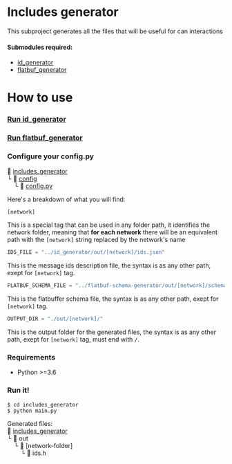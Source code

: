 # Includes generator

This subproject generates all the files that will be useful for can interactions

#### Submodules required:

-   [id_generator](/id_generator)
-   [flatbuf_generator](/flatbuf_generator)

# How to use

### [Run id_generator](../id_generator/README.md#how-to-use)

### [Run flatbuf_generator](../flatbuf_generator/README.md#how-to-use)

### Configure your config.py

:open_file_folder: [includes_generator](/includes_generator)\
└ :open_file_folder: [config](config)\
&nbsp;&nbsp;&nbsp;&nbsp;└ :page_with_curl: [config.py](config/config.py)

Here's a breakdown of what you will find:

```console
[network]
```

This is a special tag that can be used in any folder path, it identifies the network folder, meaning that **for each network** there will be an equivalent path with the `[network]` string replaced by the network's name

```python
IDS_FILE = "../id_generator/out/[network]/ids.json"
```

This is the message ids description file, the syntax is as any other path, exept for `[network]` tag.

```python
FLATBUF_SCHEMA_FILE = "../flatbuf-schema-generator/out/[network]/schema.fbs"
```

This is the flatbuffer schema file, the syntax is as any other path, exept for `[network]` tag.

```python
OUTPUT_DIR = "./out/[network]/"
```

This is the output folder for the generated files, the syntax is as any other path, exept for `[network]` tag, must
end with `/`.

### Requirements

-   Python >=3.6

### Run it!

```console
$ cd includes_generator
$ python main.py
```

Generated files:\
:open_file_folder: [includes_generator](includes_generator)\
 └ :open_file_folder: out\
&nbsp;&nbsp;&nbsp;&nbsp;└ :open_file_folder: [network-folder]\
&nbsp;&nbsp;&nbsp;&nbsp;&nbsp;&nbsp;&nbsp;&nbsp;└ :page_with_curl: ids.h
